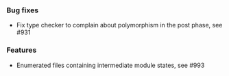 <!-- NOTE:
     Release notes for unreleased changes go here, following this format:

        ### Features

         * Change description, see #123

        ### Bug fixes

         * Some bug fix, see #124

     DO NOT LEAVE A BLANK LINE BELOW THIS PREAMBLE -->

### Bug fixes

* Fix type checker to complain about polymorphism in the post phase, see #931

### Features

 * Enumerated files containing intermediate module states, see #993
